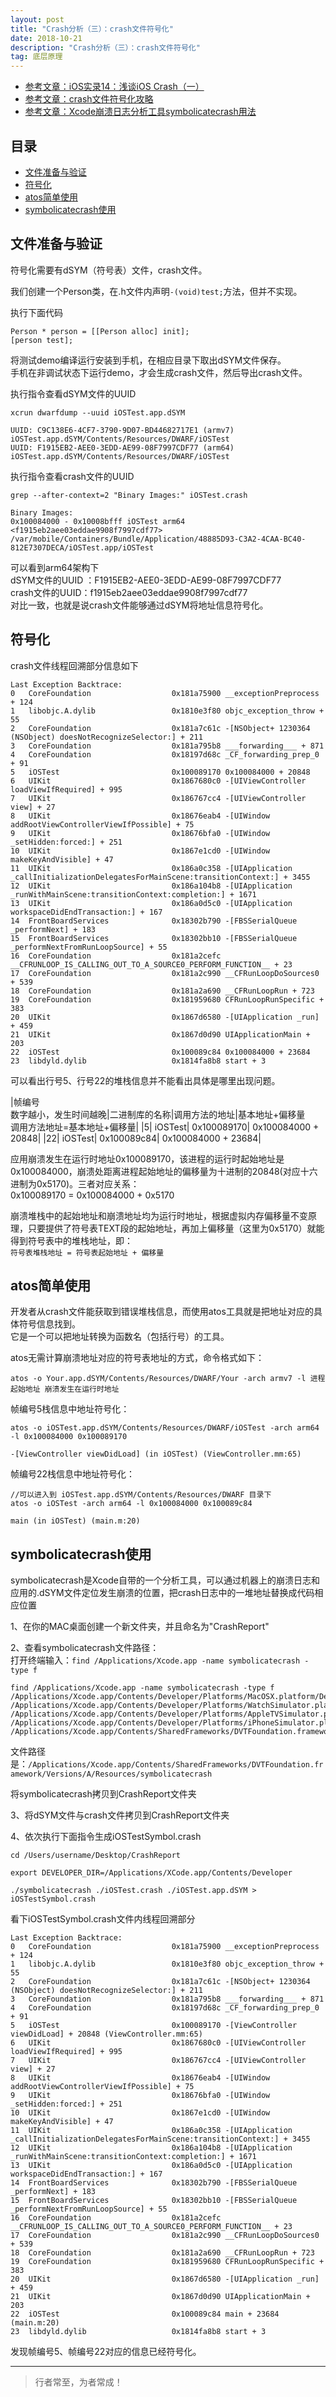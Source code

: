 ```yaml
---
layout: post
title: "Crash分析（三）：crash文件符号化"
date: 2018-10-21
description: "Crash分析（三）：crash文件符号化"
tag: 底层原理
---
```





- [参考文章：iOS实录14：浅谈iOS Crash（一）](https://www.jianshu.com/p/3261493e6d9e)
- [参考文章：crash文件符号化攻略](https://www.jianshu.com/p/8cac0b87ade2)
- [参考文章：Xcode崩溃日志分析工具symbolicatecrash用法](https://www.jianshu.com/p/e428501ff278)


## 目录
- [文件准备与验证](#content1)   
- [符号化](#content2)   
- [atos简单使用](#content3)   
- [symbolicatecrash使用](#content4)   






<!-- ************************************************ -->
## <a id="content1"></a>文件准备与验证

符号化需要有dSYM（符号表）文件，crash文件。

我们创建一个Person类，在.h文件内声明`-(void)test;`方法，但并不实现。

执行下面代码
```objc
Person * person = [[Person alloc] init];
[person test];
```
将测试demo编译运行安装到手机，在相应目录下取出dSYM文件保存。            
手机在非调试状态下运行demo，才会生成crash文件，然后导出crash文件。

执行指令查看dSYM文件的UUID
```
xcrun dwarfdump --uuid iOSTest.app.dSYM

UUID: C9C138E6-4CF7-3790-9D07-BD44682717E1 (armv7) iOSTest.app.dSYM/Contents/Resources/DWARF/iOSTest
UUID: F1915EB2-AEE0-3EDD-AE99-08F7997CDF77 (arm64) iOSTest.app.dSYM/Contents/Resources/DWARF/iOSTest
```

执行指令查看crash文件的UUID

```
grep --after-context=2 "Binary Images:" iOSTest.crash

Binary Images:
0x100084000 - 0x10008bfff iOSTest arm64  <f1915eb2aee03eddae9908f7997cdf77> /var/mobile/Containers/Bundle/Application/48885D93-C3A2-4CAA-BC40-812E7307DECA/iOSTest.app/iOSTest
```

可以看到arm64架构下      
dSYM文件的UUID ：F1915EB2-AEE0-3EDD-AE99-08F7997CDF77      
crash文件的UUID：f1915eb2aee03eddae9908f7997cdf77      
对比一致，也就是说crash文件能够通过dSYM将地址信息符号化。       



<!-- ************************************************ -->
## <a id="content2"></a>符号化


crash文件线程回溯部分信息如下
```objc
Last Exception Backtrace:
0   CoreFoundation                	0x181a75900 __exceptionPreprocess + 124
1   libobjc.A.dylib               	0x1810e3f80 objc_exception_throw + 55
2   CoreFoundation                	0x181a7c61c -[NSObject+ 1230364 (NSObject) doesNotRecognizeSelector:] + 211
3   CoreFoundation                	0x181a795b8 ___forwarding___ + 871
4   CoreFoundation                	0x18197d68c _CF_forwarding_prep_0 + 91
5   iOSTest                       	0x100089170 0x100084000 + 20848
6   UIKit                         	0x1867680c0 -[UIViewController loadViewIfRequired] + 995
7   UIKit                         	0x186767cc4 -[UIViewController view] + 27
8   UIKit                         	0x18676eab4 -[UIWindow addRootViewControllerViewIfPossible] + 75
9   UIKit                         	0x18676bfa0 -[UIWindow _setHidden:forced:] + 251
10  UIKit                         	0x1867e1cd0 -[UIWindow makeKeyAndVisible] + 47
11  UIKit                         	0x186a0c358 -[UIApplication _callInitializationDelegatesForMainScene:transitionContext:] + 3455
12  UIKit                         	0x186a104b8 -[UIApplication _runWithMainScene:transitionContext:completion:] + 1671
13  UIKit                         	0x186a0d5c0 -[UIApplication workspaceDidEndTransaction:] + 167
14  FrontBoardServices            	0x18302b790 -[FBSSerialQueue _performNext] + 183
15  FrontBoardServices            	0x18302bb10 -[FBSSerialQueue _performNextFromRunLoopSource] + 55
16  CoreFoundation                	0x181a2cefc __CFRUNLOOP_IS_CALLING_OUT_TO_A_SOURCE0_PERFORM_FUNCTION__ + 23
17  CoreFoundation                	0x181a2c990 __CFRunLoopDoSources0 + 539
18  CoreFoundation                	0x181a2a690 __CFRunLoopRun + 723
19  CoreFoundation                	0x181959680 CFRunLoopRunSpecific + 383
20  UIKit                         	0x1867d6580 -[UIApplication _run] + 459
21  UIKit                         	0x1867d0d90 UIApplicationMain + 203
22  iOSTest                       	0x100089c84 0x100084000 + 23684
23  libdyld.dylib                 	0x1814fa8b8 start + 3
```

可以看出行号5、行号22的堆栈信息并不能看出具体是哪里出现问题。

|帧编号<br>数字越小，发生时间越晚|二进制库的名称|调用方法的地址|基本地址+偏移量<br>调用方法地址=基本地址+偏移量|
|5|   iOSTest|                       	0x100089170| 0x100084000 + 20848|
|22|  iOSTest|                       	0x100089c84| 0x100084000 + 23684|

应用崩溃发生在运行时地址0x100089170，该进程的运行时起始地址是0x100084000，崩溃处距离进程起始地址的偏移量为十进制的20848(对应十六进制为0x5170)。三者对应关系：      
0x100089170 = 0x100084000 + 0x5170

崩溃堆栈中的起始地址和崩溃地址均为运行时地址，根据虚拟内存偏移量不变原理，只要提供了符号表TEXT段的起始地址，再加上偏移量（这里为0x5170）就能得到符号表中的堆栈地址，即：      
`符号表堆栈地址 = 符号表起始地址 + 偏移量`


<!-- ************************************************ -->
## <a id="content3"></a>atos简单使用


开发者从crash文件能获取到错误堆栈信息，而使用atos工具就是把地址对应的具体符号信息找到。       
它是一个可以把地址转换为函数名（包括行号）的工具。        

atos无需计算崩溃地址对应的符号表地址的方式，命令格式如下：

```
atos -o Your.app.dSYM/Contents/Resources/DWARF/Your -arch armv7 -l 进程起始地址 崩溃发生在运行时地址
```

帧编号5栈信息中地址符号化：
```
atos -o iOSTest.app.dSYM/Contents/Resources/DWARF/iOSTest -arch arm64 -l 0x100084000 0x100089170

-[ViewController viewDidLoad] (in iOSTest) (ViewController.mm:65)
```

帧编号22栈信息中地址符号化：
```
//可以进入到 iOSTest.app.dSYM/Contents/Resources/DWARF 目录下
atos -o iOSTest -arch arm64 -l 0x100084000 0x100089c84

main (in iOSTest) (main.m:20)
```

<!-- ************************************************ -->
## <a id="content4"></a>symbolicatecrash使用

symbolicatecrash是Xcode自带的一个分析工具，可以通过机器上的崩溃日志和应用的.dSYM文件定位发生崩溃的位置，把crash日志中的一堆地址替换成代码相应位置

1、在你的MAC桌面创建一个新文件夹，并且命名为"CrashReport"

2、查看symbolicatecrash文件路径：     
打开终端输入：`find /Applications/Xcode.app -name symbolicatecrash -type f`

```
find /Applications/Xcode.app -name symbolicatecrash -type f
/Applications/Xcode.app/Contents/Developer/Platforms/MacOSX.platform/Developer/iOSSupport/Library/PrivateFrameworks/DVTFoundation.framework/Versions/A/Resources/symbolicatecrash
/Applications/Xcode.app/Contents/Developer/Platforms/WatchSimulator.platform/Developer/Library/PrivateFrameworks/DVTFoundation.framework/symbolicatecrash
/Applications/Xcode.app/Contents/Developer/Platforms/AppleTVSimulator.platform/Developer/Library/PrivateFrameworks/DVTFoundation.framework/symbolicatecrash
/Applications/Xcode.app/Contents/Developer/Platforms/iPhoneSimulator.platform/Developer/Library/PrivateFrameworks/DVTFoundation.framework/symbolicatecrash
/Applications/Xcode.app/Contents/SharedFrameworks/DVTFoundation.framework/Versions/A/Resources/symbolicatecrash
```
文件路径是：`/Applications/Xcode.app/Contents/SharedFrameworks/DVTFoundation.framework/Versions/A/Resources/symbolicatecrash`

将symbolicatecrash拷贝到CrashReport文件夹

3、将dSYM文件与crash文件拷贝到CrashReport文件夹

4、依次执行下面指令生成iOSTestSymbol.crash

`cd /Users/username/Desktop/CrashReport`

`export DEVELOPER_DIR=/Applications/XCode.app/Contents/Developer`

`./symbolicatecrash ./iOSTest.crash ./iOSTest.app.dSYM > iOSTestSymbol.crash`

看下iOSTestSymbol.crash文件内线程回溯部分
```objc
Last Exception Backtrace:
0   CoreFoundation                	0x181a75900 __exceptionPreprocess + 124
1   libobjc.A.dylib               	0x1810e3f80 objc_exception_throw + 55
2   CoreFoundation                	0x181a7c61c -[NSObject+ 1230364 (NSObject) doesNotRecognizeSelector:] + 211
3   CoreFoundation                	0x181a795b8 ___forwarding___ + 871
4   CoreFoundation                	0x18197d68c _CF_forwarding_prep_0 + 91
5   iOSTest                       	0x100089170 -[ViewController viewDidLoad] + 20848 (ViewController.mm:65)
6   UIKit                         	0x1867680c0 -[UIViewController loadViewIfRequired] + 995
7   UIKit                         	0x186767cc4 -[UIViewController view] + 27
8   UIKit                         	0x18676eab4 -[UIWindow addRootViewControllerViewIfPossible] + 75
9   UIKit                         	0x18676bfa0 -[UIWindow _setHidden:forced:] + 251
10  UIKit                         	0x1867e1cd0 -[UIWindow makeKeyAndVisible] + 47
11  UIKit                         	0x186a0c358 -[UIApplication _callInitializationDelegatesForMainScene:transitionContext:] + 3455
12  UIKit                         	0x186a104b8 -[UIApplication _runWithMainScene:transitionContext:completion:] + 1671
13  UIKit                         	0x186a0d5c0 -[UIApplication workspaceDidEndTransaction:] + 167
14  FrontBoardServices            	0x18302b790 -[FBSSerialQueue _performNext] + 183
15  FrontBoardServices            	0x18302bb10 -[FBSSerialQueue _performNextFromRunLoopSource] + 55
16  CoreFoundation                	0x181a2cefc __CFRUNLOOP_IS_CALLING_OUT_TO_A_SOURCE0_PERFORM_FUNCTION__ + 23
17  CoreFoundation                	0x181a2c990 __CFRunLoopDoSources0 + 539
18  CoreFoundation                	0x181a2a690 __CFRunLoopRun + 723
19  CoreFoundation                	0x181959680 CFRunLoopRunSpecific + 383
20  UIKit                         	0x1867d6580 -[UIApplication _run] + 459
21  UIKit                         	0x1867d0d90 UIApplicationMain + 203
22  iOSTest                       	0x100089c84 main + 23684 (main.m:20)
23  libdyld.dylib                 	0x1814fa8b8 start + 3
```

发现帧编号5、帧编号22对应的信息已经符号化。


----------
>  行者常至，为者常成！



